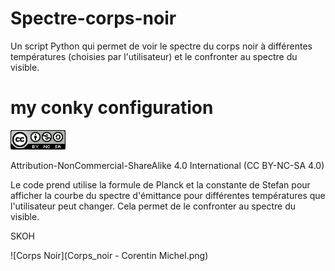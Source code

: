 # Spectre-corps-noir
Un script Python qui permet de voir le spectre du corps noir à différentes températures (choisies par l'utilisateur) et le confronter au spectre du visible.

# my conky configuration

![Creative Commons](cc.png)

Attribution-NonCommercial-ShareAlike 4.0 International (CC BY-NC-SA 4.0)

Le code prend utilise la formule de Planck et la constante de Stefan pour afficher la courbe du spectre d'émittance pour différentes températures que l'utilisateur peut changer. Cela permet de le confronter au spectre du visible.

SKOH

![Corps Noir](Corps_noir - Corentin Michel.png)

